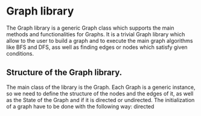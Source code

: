 # Graph library

The Graph library is a generic Graph class which supports the main methods and functionalities for Graphs. It is a trivial Graph library which allow to the user to build a graph and to execute the main graph algorithms like BFS and DFS, ass well as finding edges or nodes which satisfy given conditions.

## Structure of the Graph library.

The main class of the library is the Graph.
Each Graph is a generic instance, so we need to define the structure of the nodes and the edges of it, as well as the State of the Graph and if it is directed or undirected. The initialization of a graph have to be done with the following way:
directed
